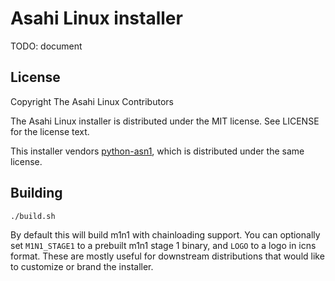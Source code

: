 # Asahi Linux installer

TODO: document

## License

Copyright The Asahi Linux Contributors

The Asahi Linux installer is distributed under the MIT license. See LICENSE for the license text.

This installer vendors [python-asn1](https://github.com/andrivet/python-asn1), which is distributed under the same license.

## Building

`./build.sh`

By default this will build m1n1 with chainloading support. You can optionally set `M1N1_STAGE1` to a prebuilt m1n1 stage 1 binary, and `LOGO` to a logo in icns format. These are mostly useful for downstream distributions that would like to customize or brand the installer.
